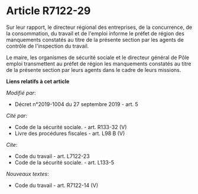 # Article R7122-29

Sur leur rapport, le directeur régional des entreprises, de la concurrence, de la consommation, du travail et de l'emploi
informe le préfet de région des manquements constatés au titre de la présente section par les agents de contrôle de
l'inspection du travail.

Le maire, les organismes de sécurité sociale et le directeur général de Pôle emploi transmettent au préfet de région les
manquements constatés au titre de la présente section par leurs agents dans le cadre de leurs missions.

**Liens relatifs à cet article**

_Modifié par_:

  - Décret n°2019-1004 du 27 septembre 2019 - art. 5

_Cité par_:

  - Code de la sécurité sociale. - art. R133-32 (V)
  - Livre des procédures fiscales - art. L98 B (V)

_Cite_:

  - Code du travail - art. L7122-23
  - Code de la sécurité sociale. - art. L133-5

_Nouveaux textes_:

  - Code du travail - art. R7122-14 (V)
